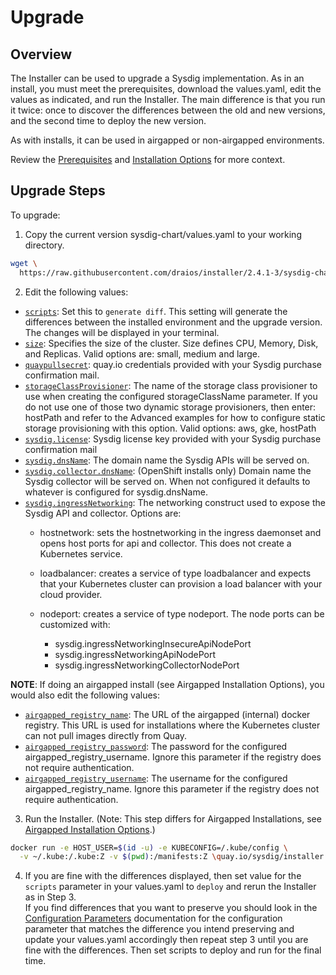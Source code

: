 # Upgrade

## Overview

The Installer can be used to upgrade a Sysdig implementation. As in an
install, you must meet the prerequisites, download the values.yaml, edit the
values as indicated, and run the Installer. The main difference is that you
run it twice: once to discover the differences between the old and new
versions, and the second time to deploy the new version.

As with installs, it can be used in airgapped or non-airgapped environments.

Review the [Prerequisites](../README.md#prerequisites) and [Installation
Options](../README.md#quickstart-install) for more context.

## Upgrade Steps

To upgrade:<br>

1. Copy the current version sysdig-chart/values.yaml to your working directory.
  ```bash
  wget \
    https://raw.githubusercontent.com/draios/installer/2.4.1-3/sysdig-chart/values.yaml
  ```
2. Edit the following values:
  - [`scripts`](docs/configuration_parameters.md#scripts): Set this to
  `generate diff`. This setting will generate the differences between the
  installed environment and the upgrade version. The changes will be displayed
  in your terminal. 
  - [`size`](docs/configuration_parameters.md#size): Specifies the size of the
  cluster. Size defines CPU, Memory, Disk, and Replicas. Valid options are:
  small, medium and large.
  - [`quaypullsecret`](docs/configuration_parameters.md#quaypullsecret):
  quay.io credentials provided with your Sysdig purchase confirmation mail.
  - [`storageClassProvisioner`](docs/configuration_parameters.md#storageClassProvisioner):
  The name of the storage class provisioner to use when creating the
  configured storageClassName parameter. If you do not use one of those two
  dynamic storage provisioners, then enter: hostPath and refer to the Advanced
  examples for how to configure static storage provisioning with this option.
  Valid options: aws, gke, hostPath
  - [`sysdig.license`](docs/configuration_parameters.md#sysdiglicense): Sysdig license key
  provided with your Sysdig purchase confirmation mail
  - [`sysdig.dnsName`](docs/configuration_parameters.md#sysdigdnsName): The domain name
  the Sysdig APIs will be served on.
  - [`sysdig.collector.dnsName`](docs/configuration_parameters.md#sysdigcollectordnsName):
  (OpenShift installs only) Domain name the Sysdig collector will be served on.
  When not configured it defaults to whatever is configured for sysdig.dnsName.
  - [`sysdig.ingressNetworking`](docs/configuration_parameters.md#sysdigingressnetworking):
  The networking construct used to expose the Sysdig API and collector.  Options
  are:
    - hostnetwork: sets the hostnetworking in the ingress daemonset and opens
      host ports for api and collector. This does not create a Kubernetes service.
    - loadbalancer: creates a service of type loadbalancer and expects that
      your Kubernetes cluster can provision a load balancer with your cloud provider.
    - nodeport: creates a service of type nodeport. The node ports can be
      customized with:

      - sysdig.ingressNetworkingInsecureApiNodePort
      - sysdig.ingressNetworkingApiNodePort
      - sysdig.ingressNetworkingCollectorNodePort

  **NOTE**: If doing an airgapped install (see Airgapped Installation Options), you
  would also edit the following values: 

  - [`airgapped_registry_name`](docs/configuration_parameters.md#airgapped_registry_name):
  The URL of the airgapped (internal) docker registry. This URL is used for
  installations where the Kubernetes cluster can not pull images directly from
  Quay.
  - [`airgapped_registry_password`](docs/configuration_parameters.md#airgapped_registry_password):
  The password for the configured airgapped_registry_username. Ignore this
  parameter if the registry does not require authentication.
  - [`airgapped_registry_username`](docs/configuration_parameters.md#airgapped_registry_username):
  The username for the configured airgapped_registry_name. Ignore this
  parameter if the registry does not require authentication.

3. Run the Installer. (Note: This step differs for Airgapped Installations,
  see [Airgapped Installation
  Options](../README.md#airgapped-Installation-Options).) 
  ```bash
  docker run -e HOST_USER=$(id -u) -e KUBECONFIG=/.kube/config \
    -v ~/.kube:/.kube:Z -v $(pwd):/manifests:Z \quay.io/sysdig/installer:2.4.1-3
  ```

4. If you are fine with the differences displayed, then set value for the
  `scripts` parameter in your values.yaml to `deploy` and rerun the Installer
  as in Step 3.<br>
  If you find differences that you want to preserve you should
  look in the [Configuration Parameters](docs/configuration_parameters.md)
  documentation for the configuration parameter that matches the difference
  you intend preserving and update your values.yaml accordingly then repeat
  step 3 until you are fine with the differences. Then set scripts to deploy
  and run for the final time.
